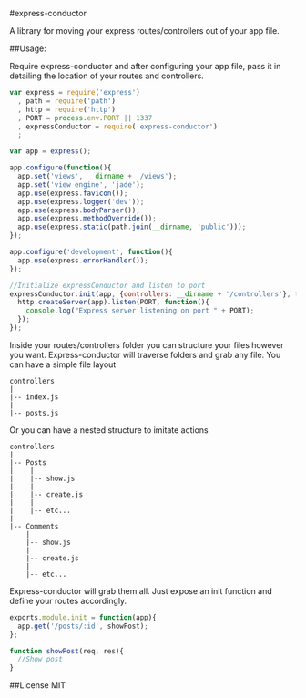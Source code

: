 #express-conductor

A library for moving your express routes/controllers out of your app file.

##Usage:

Require express-conductor and after configuring your app file, pass it in detailing the location of your routes and controllers.

```javascript
var express = require('express')
  , path = require('path')
  , http = require('http')
  , PORT = process.env.PORT || 1337
  , expressConductor = require('express-conductor')
  ;

var app = express();

app.configure(function(){
  app.set('views', __dirname + '/views');
  app.set('view engine', 'jade');
  app.use(express.favicon());
  app.use(express.logger('dev'));
  app.use(express.bodyParser());
  app.use(express.methodOverride());
  app.use(express.static(path.join(__dirname, 'public')));
});

app.configure('development', function(){
  app.use(express.errorHandler());
});

//Initialize expressConductor and listen to port
expressConductor.init(app, {controllers: __dirname + '/controllers'}, function(err, app){
  http.createServer(app).listen(PORT, function(){
    console.log("Express server listening on port " + PORT);
  });
});
```

Inside your routes/controllers folder you can structure your files however you want. 
Express-conductor will traverse folders and grab any file. You can have a simple file layout

```
controllers
|
|-- index.js
|
|-- posts.js
```

Or you can have a nested structure to imitate actions

```
controllers
|
|-- Posts
|    |
|    |-- show.js
|    |
|    |-- create.js
|    |
|    |-- etc...
|
|-- Comments
    |
    |-- show.js
    |
    |-- create.js
    | 
    |-- etc...
```

Express-conductor will grab them all. Just expose an init function and define your routes accordingly.

```javascript
exports.module.init = function(app){
  app.get('/posts/:id', showPost);
};

function showPost(req, res){
  //Show post
}
```

##License
MIT
